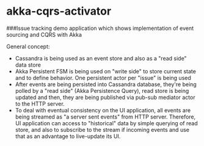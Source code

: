 # akka-cqrs-activator

###Issue tracking demo application which shows implementation of event sourcing and CQRS with Akka

General concept:

- Cassandra is being used as an event store and also as a "read side" data store
- Akka Persistent FSM is being used on "write side" to store current state and to define behavior.
One persistent actor per "issue" is being used
 - After events are being persisted into Cassandra database, 
 they're being polled by a "read side" (Akka Persistence Query),
 read store is being updated and then, they are being published via pub-sub mediator actor to the HTTP server.
- To deal with eventual consistency on the UI application, all events are being streamed as 
"a server sent events" from HTTP server. Therefore, UI application can access to "historical" data by simple 
querying of read store, and also to subscribe to the stream if incoming events and use that as an advantage
to live-update its UI.
